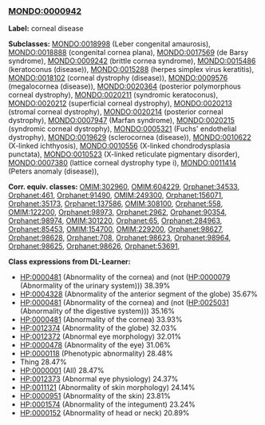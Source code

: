 
### [MONDO:0000942](http://purl.obolibrary.org/obo/MONDO_0000942)
**Label:** corneal disease

**Subclasses:** [MONDO:0018998](http://purl.obolibrary.org/obo/MONDO_0018998) (Leber congenital amaurosis), [MONDO:0018888](http://purl.obolibrary.org/obo/MONDO_0018888) (congenital cornea plana), [MONDO:0017569](http://purl.obolibrary.org/obo/MONDO_0017569) (de Barsy syndrome), [MONDO:0009242](http://purl.obolibrary.org/obo/MONDO_0009242) (brittle cornea syndrome), [MONDO:0015486](http://purl.obolibrary.org/obo/MONDO_0015486) (keratoconus (disease)), [MONDO:0015288](http://purl.obolibrary.org/obo/MONDO_0015288) (herpes simplex virus keratitis), [MONDO:0018102](http://purl.obolibrary.org/obo/MONDO_0018102) (corneal dystrophy (disease)), [MONDO:0009576](http://purl.obolibrary.org/obo/MONDO_0009576) (megalocornea (disease)), [MONDO:0020364](http://purl.obolibrary.org/obo/MONDO_0020364) (posterior polymorphous corneal dystrophy), [MONDO:0020211](http://purl.obolibrary.org/obo/MONDO_0020211) (syndromic keratoconus), [MONDO:0020212](http://purl.obolibrary.org/obo/MONDO_0020212) (superficial corneal dystrophy), [MONDO:0020213](http://purl.obolibrary.org/obo/MONDO_0020213) (stromal corneal dystrophy), [MONDO:0020214](http://purl.obolibrary.org/obo/MONDO_0020214) (posterior corneal dystrophy), [MONDO:0007947](http://purl.obolibrary.org/obo/MONDO_0007947) (Marfan syndrome), [MONDO:0020215](http://purl.obolibrary.org/obo/MONDO_0020215) (syndromic corneal dystrophy), [MONDO:0005321](http://purl.obolibrary.org/obo/MONDO_0005321) (Fuchs' endothelial dystrophy), [MONDO:0019629](http://purl.obolibrary.org/obo/MONDO_0019629) (sclerocornea (disease)), [MONDO:0010622](http://purl.obolibrary.org/obo/MONDO_0010622) (X-linked ichthyosis), [MONDO:0010556](http://purl.obolibrary.org/obo/MONDO_0010556) (X-linked chondrodysplasia punctata), [MONDO:0010523](http://purl.obolibrary.org/obo/MONDO_0010523) (X-linked reticulate pigmentary disorder), [MONDO:0007380](http://purl.obolibrary.org/obo/MONDO_0007380) (lattice corneal dystrophy type i), [MONDO:0011414](http://purl.obolibrary.org/obo/MONDO_0011414) (Peters anomaly (disease)), 

**Corr. equiv. classes:** [OMIM:302960](http://purl.obolibrary.org/obo/OMIM_302960), [OMIM:604229](http://purl.obolibrary.org/obo/OMIM_604229), [Orphanet:34533](http://www.orpha.net/ORDO/Orphanet_34533), [Orphanet:461](http://www.orpha.net/ORDO/Orphanet_461), [Orphanet:91490](http://www.orpha.net/ORDO/Orphanet_91490), [OMIM:249300](http://purl.obolibrary.org/obo/OMIM_249300), [Orphanet:156071](http://www.orpha.net/ORDO/Orphanet_156071), [Orphanet:35173](http://www.orpha.net/ORDO/Orphanet_35173), [Orphanet:137586](http://www.orpha.net/ORDO/Orphanet_137586), [OMIM:308100](http://purl.obolibrary.org/obo/OMIM_308100), [Orphanet:558](http://www.orpha.net/ORDO/Orphanet_558), [OMIM:122200](http://purl.obolibrary.org/obo/OMIM_122200), [Orphanet:98973](http://www.orpha.net/ORDO/Orphanet_98973), [Orphanet:2962](http://www.orpha.net/ORDO/Orphanet_2962), [Orphanet:90354](http://www.orpha.net/ORDO/Orphanet_90354), [Orphanet:98974](http://www.orpha.net/ORDO/Orphanet_98974), [OMIM:301220](http://purl.obolibrary.org/obo/OMIM_301220), [Orphanet:65](http://www.orpha.net/ORDO/Orphanet_65), [Orphanet:284963](http://www.orpha.net/ORDO/Orphanet_284963), [Orphanet:85453](http://www.orpha.net/ORDO/Orphanet_85453), [OMIM:154700](http://purl.obolibrary.org/obo/OMIM_154700), [OMIM:229200](http://purl.obolibrary.org/obo/OMIM_229200), [Orphanet:98627](http://www.orpha.net/ORDO/Orphanet_98627), [Orphanet:98628](http://www.orpha.net/ORDO/Orphanet_98628), [Orphanet:708](http://www.orpha.net/ORDO/Orphanet_708), [Orphanet:98623](http://www.orpha.net/ORDO/Orphanet_98623), [Orphanet:98964](http://www.orpha.net/ORDO/Orphanet_98964), [Orphanet:98625](http://www.orpha.net/ORDO/Orphanet_98625), [Orphanet:98626](http://www.orpha.net/ORDO/Orphanet_98626), [Orphanet:53691](http://www.orpha.net/ORDO/Orphanet_53691), 

**Class expressions from DL-Learner:**

- [HP:0000481](http://purl.obolibrary.org/obo/HP_0000481) (Abnormality of the cornea) and (not ([HP:0000079](http://purl.obolibrary.org/obo/HP_0000079) (Abnormality of the urinary system))) 38.39%
- [HP:0004328](http://purl.obolibrary.org/obo/HP_0004328) (Abnormality of the anterior segment of the globe) 35.67%
- [HP:0000481](http://purl.obolibrary.org/obo/HP_0000481) (Abnormality of the cornea) and (not ([HP:0025031](http://purl.obolibrary.org/obo/HP_0025031) (Abnormality of the digestive system))) 35.16%
- [HP:0000481](http://purl.obolibrary.org/obo/HP_0000481) (Abnormality of the cornea) 33.93%
- [HP:0012374](http://purl.obolibrary.org/obo/HP_0012374) (Abnormality of the globe) 32.03%
- [HP:0012372](http://purl.obolibrary.org/obo/HP_0012372) (Abnormal eye morphology) 32.01%
- [HP:0000478](http://purl.obolibrary.org/obo/HP_0000478) (Abnormality of the eye) 31.06%
- [HP:0000118](http://purl.obolibrary.org/obo/HP_0000118) (Phenotypic abnormality) 28.48%
- Thing 28.47%
- [HP:0000001](http://purl.obolibrary.org/obo/HP_0000001) (All) 28.47%
- [HP:0012373](http://purl.obolibrary.org/obo/HP_0012373) (Abnormal eye physiology) 24.37%
- [HP:0011121](http://purl.obolibrary.org/obo/HP_0011121) (Abnormality of skin morphology) 24.14%
- [HP:0000951](http://purl.obolibrary.org/obo/HP_0000951) (Abnormality of the skin) 23.81%
- [HP:0001574](http://purl.obolibrary.org/obo/HP_0001574) (Abnormality of the integument) 23.24%
- [HP:0000152](http://purl.obolibrary.org/obo/HP_0000152) (Abnormality of head or neck) 20.89%


